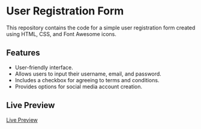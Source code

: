 # User Registration Form

This repository contains the code for a simple user registration form created using HTML, CSS, and Font Awesome icons.

## Features

- User-friendly interface.
- Allows users to input their username, email, and password.
- Includes a checkbox for agreeing to terms and conditions.
- Provides options for social media account creation.

## Live Preview
[Live Preview]( https://marymadhuri.github.io/User-Registration-Form/)
